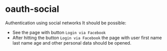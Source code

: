 # oauth-social
Authentication using social networks
It should be possible:
* See the page with button `Login via Facebook`
* After hitting the button `Login via Facebook` the page with user first name last name age and other personal data should be opened.